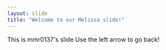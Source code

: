 ```yaml
---
layout: slide
title: "Welcome to our Melissa slide!"
---
```

This is mmr0137's slide
Use the left arrow to go back!

